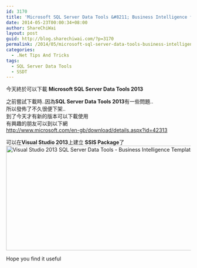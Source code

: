 ```yaml
---
id: 3170
title: 'Microsoft SQL Server Data Tools &#8211; Business Intelligence for Visual Studio 2013'
date: 2014-05-23T00:00:34+08:00
author: ShareChiWai
layout: post
guid: http://blog.sharechiwai.com/?p=3170
permalink: /2014/05/microsoft-sql-server-data-tools-business-intelligence-for-visual-studio-2013/
categories:
  - .Net Tips And Tricks
tags:
  - SQL Server Data Tools
  - SSDT
---
```

今天終於可以下載 **Microsoft SQL Server Data Tools 2013**

之前嘗試下載時..因為**SQL Server Data Tools 2013**有一些問題..  
所以發佈了不久很便下架..  
到了今天才有新的版本可以下載使用  
有興趣的朋友可以到以下網  
<a title="Microsoft SQL Server Data Tool 2013 Download" href="http://www.microsoft.com/en-gb/download/details.aspx?id=42313" target="_blank">http://www.microsoft.com/en-gb/download/details.aspx?id=42313</a>

可以在**Visual Studio 2013**上建立 **SSIS Package**了  
<img class="alignnone" src="https://i0.wp.com/farm4.static.flickr.com/3811/14117998987_067767fa55_z.jpg?resize=625%2C285" alt="Visual Studio 2013 SQL Server Data Tools - Business Intelligence Template" width="625" height="285" data-recalc-dims="1" /> 

Hope you find it useful